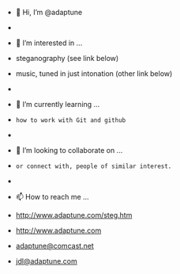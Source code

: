 - 👋 Hi, I’m @adaptune
- 
- 👀 I’m interested in ...
-    steganography (see link below)
-    music, tuned in just intonation (other link below)
 
- 
- 🌱 I’m currently learning ...
-     how to work with Git and github
- 
- 💞️ I’m looking to collaborate on ...
-     or connect with, people of similar interest.
- 
- 📫 How to reach me ...
-    http://www.adaptune.com/steg.htm
-    http://www.adaptune.com
-    adaptune@comcast.net
-    jdl@adaptune.com

<!---
adaptune/adaptune is a ✨ special ✨ repository because its `README.md` (this file) appears on your GitHub profile.
You can click the Preview link to take a look at your changes.
--->
